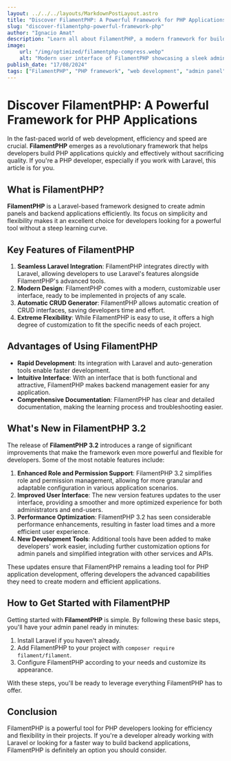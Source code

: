 ```yaml
---
layout: ../../../layouts/MarkdownPostLayout.astro
title: "Discover FilamentPHP: A Powerful Framework for PHP Applications"
slug: "discover-filamentphp-powerful-framework-php"
author: "Ignacio Amat"
description: "Learn all about FilamentPHP, a modern framework for building PHP applications, its key features, and how it can streamline rapid and efficient development."
image:
    url: "/img/optimized/filamentphp-compress.webp"
    alt: "Modern user interface of FilamentPHP showcasing a sleek admin panel."
publish_date: "17/08/2024"
tags: ["FilamentPHP", "PHP framework", "web development", "admin panel", "Laravel"]
---
```

# Discover FilamentPHP: A Powerful Framework for PHP Applications

In the fast-paced world of web development, efficiency and speed are crucial. **FilamentPHP** emerges as a revolutionary framework that helps developers build PHP applications quickly and effectively without sacrificing quality. If you're a PHP developer, especially if you work with Laravel, this article is for you.

## What is FilamentPHP?

**FilamentPHP** is a Laravel-based framework designed to create admin panels and backend applications efficiently. Its focus on simplicity and flexibility makes it an excellent choice for developers looking for a powerful tool without a steep learning curve.

## Key Features of FilamentPHP

1. **Seamless Laravel Integration**: FilamentPHP integrates directly with Laravel, allowing developers to use Laravel's features alongside FilamentPHP's advanced tools.
2. **Modern Design**: FilamentPHP comes with a modern, customizable user interface, ready to be implemented in projects of any scale.
3. **Automatic CRUD Generator**: FilamentPHP allows automatic creation of CRUD interfaces, saving developers time and effort.
4. **Extreme Flexibility**: While FilamentPHP is easy to use, it offers a high degree of customization to fit the specific needs of each project.

## Advantages of Using FilamentPHP

- **Rapid Development**: Its integration with Laravel and auto-generation tools enable faster development.
- **Intuitive Interface**: With an interface that is both functional and attractive, FilamentPHP makes backend management easier for any application.
- **Comprehensive Documentation**: FilamentPHP has clear and detailed documentation, making the learning process and troubleshooting easier.

## What's New in FilamentPHP 3.2

The release of **FilamentPHP 3.2** introduces a range of significant improvements that make the framework even more powerful and flexible for developers. Some of the most notable features include:

1. **Enhanced Role and Permission Support**: FilamentPHP 3.2 simplifies role and permission management, allowing for more granular and adaptable configuration in various application scenarios.
2. **Improved User Interface**: The new version features updates to the user interface, providing a smoother and more optimized experience for both administrators and end-users.
3. **Performance Optimization**: FilamentPHP 3.2 has seen considerable performance enhancements, resulting in faster load times and a more efficient user experience.
4. **New Development Tools**: Additional tools have been added to make developers' work easier, including further customization options for admin panels and simplified integration with other services and APIs.

These updates ensure that FilamentPHP remains a leading tool for PHP application development, offering developers the advanced capabilities they need to create modern and efficient applications.

## How to Get Started with FilamentPHP

Getting started with **FilamentPHP** is simple. By following these basic steps, you'll have your admin panel ready in minutes:

1. Install Laravel if you haven't already.
2. Add FilamentPHP to your project with `composer require filament/filament`.
3. Configure FilamentPHP according to your needs and customize its appearance.

With these steps, you'll be ready to leverage everything FilamentPHP has to offer.

## Conclusion

FilamentPHP is a powerful tool for PHP developers looking for efficiency and flexibility in their projects. If you're a developer already working with Laravel or looking for a faster way to build backend applications, FilamentPHP is definitely an option you should consider.

<style>
    article p + h2 {
    font-size: 1.5em;
    font-weight: bold;
    margin-top: 1.5em;
  }

  article h2 + h1 {
    font-size: 2em;
    font-weight: bold;
    margin-top: 1.5em;
  }

  article img {
        max-width: 100%;
        height: auto;
        display: block;
        margin: 0 auto;
        object-fit: fill;
    }

    article {
        text-wrap: pretty;
    }
    
    article h3 {
    font-weight: bold;
      font-size: 1.5em;
      margin-top: 1.5em;
    }

article p {
    margin: 10px 0;
}

article ul, article ol {
    list-style-type: circle;
    margin: 10px 0 10px 20px;
}

article li h4 {
    /* add soft light font */
    font-weight: lighter;
    font-style: italic;
}

article blockquote {
    border-left: 4px solid #ddd;
    padding-left: 15px;
    color: #666;
    margin: 20px 0;
    font-style: italic;
}

article p a {
      cursor: pointer;
  display: inline-flex;
  align-items: center;
  padding: 0.5rem 1rem; /* py-2 px-4 */
  font-size: 0.875rem; /* text-sm */
  font-weight: 500; /* font-medium */
  color: #1f2937; /* text-gray-900 */
  background-color: #ffffff; /* bg-white */
  border: 1px solid #e5e7eb; /* border border-gray-200 */
  border-radius: 0.5rem; /* rounded-lg */
  transition: all 0.2s ease-in-out; /* transition */
}

article p a:hover {
    background-color: #f3f4f6; /* hover:bg-gray-100 */
  color: rgba(234, 179, 8, 0.9); /* hover:text-yellow-500/90 */
}

article p a:focus {
    z-index: 10; /* focus:z-10 */
  outline: none; /* focus:outline-none */
  border-color: #e5e7eb; /* focus:ring-gray-200 */
  box-shadow: 0 0 0 2px #e5e7eb; /* focus:ring-2 */
  color:
}